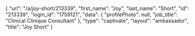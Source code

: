 {
    "url": "\/a\/joy-short\/213339",
    "first_name": "Joy",
    "last_name": "Short",
    "id": "213339",
    "login_id": "1759121",
    "data": {
        "profilePhoto": null,
        "job_title": "Clinical Clinique Consultant"
    },
    "type": "captivate",
    "layout": "ambassador",
    "title": "Joy Short"
}